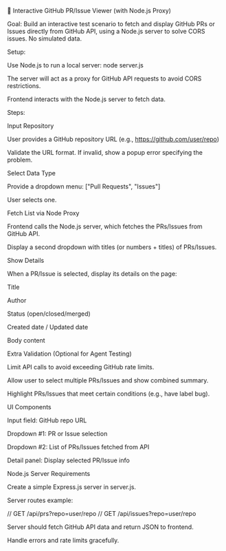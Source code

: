 🔹 Interactive GitHub PR/Issue Viewer (with Node.js Proxy)

Goal: Build an interactive test scenario to fetch and display GitHub PRs or Issues directly from GitHub API, using a Node.js server to solve CORS issues. No simulated data.

Setup:

Use Node.js to run a local server: node server.js

The server will act as a proxy for GitHub API requests to avoid CORS restrictions.

Frontend interacts with the Node.js server to fetch data.

Steps:

Input Repository

User provides a GitHub repository URL (e.g., https://github.com/user/repo)

Validate the URL format. If invalid, show a popup error specifying the problem.

Select Data Type

Provide a dropdown menu: ["Pull Requests", "Issues"]

User selects one.

Fetch List via Node Proxy

Frontend calls the Node.js server, which fetches the PRs/Issues from GitHub API.

Display a second dropdown with titles (or numbers + titles) of PRs/Issues.

Show Details

When a PR/Issue is selected, display its details on the page:

Title

Author

Status (open/closed/merged)

Created date / Updated date

Body content

Extra Validation (Optional for Agent Testing)

Limit API calls to avoid exceeding GitHub rate limits.

Allow user to select multiple PRs/Issues and show combined summary.

Highlight PRs/Issues that meet certain conditions (e.g., have label bug).

UI Components

Input field: GitHub repo URL

Dropdown #1: PR or Issue selection

Dropdown #2: List of PRs/Issues fetched from API

Detail panel: Display selected PR/Issue info

Node.js Server Requirements

Create a simple Express.js server in server.js.

Server routes example:

// GET /api/prs?repo=user/repo
// GET /api/issues?repo=user/repo


Server should fetch GitHub API data and return JSON to frontend.

Handle errors and rate limits gracefully.
